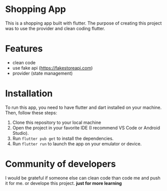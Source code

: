 # Shopping App

This is a shopping app built with flutter. 
The purpose of creating this project was to use the provider and clean coding flutter.

# Features

- clean code
- use fake api (https://fakestoreapi.com)
- provider (state management)

# Installation

To run this app, you need to have flutter and dart installed on your machine. Then, follow these steps:
1. Clone this repository to your local machine
2. Open the project in your favorite IDE (I recommend VS Code or Android Studio).
3. Run `flutter pub get` to install the dependencies.
4. Run `flutter run` to launch the app on your emulator or device.

#  Community of developers

I would be grateful if someone else can clean code than code me and push it for me. or develope this project. **just for more learning**
